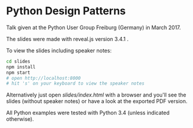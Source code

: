 Python Design Patterns
======================

Talk given at the Python User Group Freiburg (Germany) in March 2017.

The slides were made with reveal.js version 3.4.1 .

To view the slides including speaker notes:

```bash
cd slides
npm install
npm start
# open http://localhost:8000
# hit 's' on your keyboard to view the speaker notes
```

Alternatively just open *slides/index.html* with a browser and you'll see the
slides (without speaker notes) or have a look at the exported PDF version.

All Python examples were tested with Python 3.4 (unless indicated otherwise).
